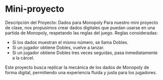 # Mini-proyecto
Descripción del Proyecto: Dados para Monopoly Para nuestro mini proyecto de clase, nos propusimos crear dados digitales que puedan usarse en una partida de Monopoly, respetando las reglas del juego. Reglas consideradas:
- Si los dados muestran el mismo número, se llama Dobles.
- Si un jugador obtiene Dobles, vuelve a lanzar.
- Si un jugador obtiene Dobles tres veces seguidas, pasa inmediatamente a la cárcel.

Este proyecto busca replicar la mecánica de los dados de Monopoly de forma digital, permitiendo una experiencia fluida y justa para los jugadores.

